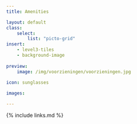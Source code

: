 ```yaml
---
title: Amenities

layout: default
class:
    select: 
        list: "picto-grid"
insert: 
    - level3-tiles
    - background-image
    
preview: 
    image: /img/voorzieningen/voorzieningen.jpg
    
icon: sunglasses

images: 

---
```

{% include links.md %}

